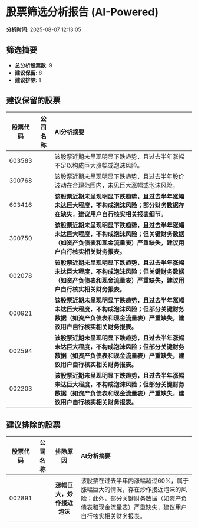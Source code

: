 # 股票筛选分析报告 (AI-Powered)

**分析时间:** 2025-08-07 12:13:05

## 筛选摘要

- **总分析股票数:** 9
- **建议保留:** 8
- **建议排除:** 1

## 建议保留的股票

| 股票代码 | 公司名称 | AI分析摘要 |
|:---:|:---:|:---|
| 603583 |  | 该股票近期未呈现明显下跌趋势，且过去半年涨幅不足以构成巨大涨幅或泡沫风险。 |
| 300768 |  | 该股票近期未呈现明显下跌趋势，且过去半年股价波动在合理范围内，未见巨大涨幅或泡沫风险。 |
| 603416 |  | **该股票近期未呈现明显下跌趋势，且过去半年涨幅未达巨大程度，不构成泡沫风险；部分财务数据存在缺失，建议用户自行核实相关报表细节。** |
| 300750 |  | **该股票近期未呈现明显下跌趋势，且过去半年涨幅未达巨大程度，不构成泡沫风险；但关键财务数据（如资产负债表和现金流量表）严重缺失，建议用户自行核实相关财务报表。** |
| 002078 |  | **该股票近期未呈现明显下跌趋势，且过去半年涨幅未达巨大程度，不构成泡沫风险；但关键财务数据（如资产负债表和现金流量表）严重缺失，建议用户自行核实相关财务报表。** |
| 000921 |  | **该股票近期未呈现明显下跌趋势，且过去半年涨幅未达巨大程度，不构成泡沫风险；但部分关键财务数据（如资产负债表和现金流量表）严重缺失，建议用户自行核实相关财务报表。** |
| 002594 |  | **该股票近期未呈现明显下跌趋势，且过去半年涨幅未达巨大程度，不构成泡沫风险；但部分关键财务数据（如资产负债表和现金流量表）严重缺失，建议用户自行核实相关财务报表。** |
| 002203 |  | **该股票近期未呈现明显下跌趋势，且过去半年涨幅未达巨大程度，不构成泡沫风险；但部分关键财务数据（如资产负债表和现金流量表）严重缺失，建议用户自行核实相关财务报表。** |

## 建议排除的股票

| 股票代码 | 公司名称 | 排除原因 | AI分析摘要 |
|:---:|:---:|:---:|:---|
| 002891 |  | **涨幅巨大，炒作接近泡沫** | 该股票在过去半年内涨幅超过60%，属于涨幅巨大的情况，存在炒作接近泡沫的风险；此外，部分关键财务数据（如资产负债表和现金流量表）严重缺失，建议用户自行核实相关财务报表。 |
